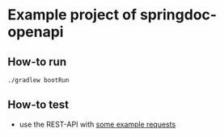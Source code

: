 # Example project of springdoc-openapi

## How-to run
```shell
./gradlew bootRun
```

## How-to test
* use the REST-API with [some example requests](src/test/http/authors.http)